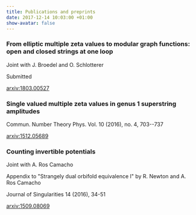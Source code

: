```yaml
---
title: Publications and preprints
date: 2017-12-14 10:03:00 +01:00
show-avatar: false
---
```


### From elliptic multiple zeta values to modular graph functions: open and closed strings at one loop

Joint with J. Broedel and O. Schlotterer

Submitted

[arxiv:1803.00527](https://arxiv.org/pdf/1803.00527.pdf)

### Single valued multiple zeta values in genus 1 superstring amplitudes

Commun. Number Theory Phys. Vol. 10 (2016), no. 4, 703--737 

[arxiv:1512.05689](https://arxiv.org/pdf/1512.05689.pdf)

### Counting invertible potentials

Joint with A. Ros Camacho

Appendix to "Strangely dual orbifold equivalence I" by R. Newton and A. Ros Camacho

Journal of Singularities 14 (2016), 34-51

[arxiv:1509.08069](https://arxiv.org/pdf/1509.08069.pdf)